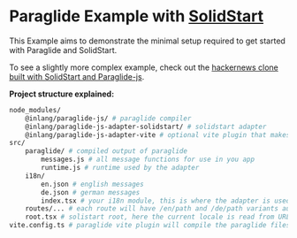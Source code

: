 # Paraglide Example with [SolidStart](https://start.solidjs.com)

This Example aims to demonstrate the minimal setup required to get started with Paraglide and SolidStart.

To see a slightly more complex example, check out the [hackernews clone built with SolidStart and Paraglide-js](https://github.com/thetarnav/paraglide-solidstart-hackernews).

**Project structure explained:**

```bash
node_modules/
    @inlang/paraglide-js/ # paraglide compiler
    @inlang/paraglide-js-adapter-solidstart/ # solidstart adapter
    @inlang/paraglide-js-adapter-vite # optional vite plugin that makes the integration easier
src/
    paraglide/ # compiled output of paraglide
        messages.js # all message functions for use in you app
        runtime.js # runtime used by the adapter
    i18n/
        en.json # english messages
        de.json # german messages
        index.tsx # your i18n module, this is where the adapter is used to wrap paraglide and provide an api to use for your app
    routes/... # each route will have /en/path and /de/path variants automatically generated
    root.tsx # solistart root, here the current locale is read from URL, and shared with the entire app via context
vite.config.ts # paraglide vite plugin will compile the paraglide files when you run the dev server
```
